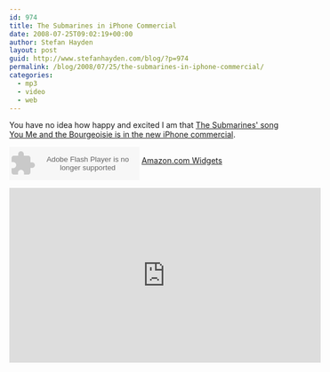 ```yaml
---
id: 974
title: The Submarines in iPhone Commercial
date: 2008-07-25T09:02:19+00:00
author: Stefan Hayden
layout: post
guid: http://www.stefanhayden.com/blog/?p=974
permalink: /blog/2008/07/25/the-submarines-in-iphone-commercial/
categories:
  - mp3
  - video
  - web
---
```

You have no idea how happy and excited I am that <a href="http://youtube.com/watch?v=oAN4NzQfNk8">The Submarines' song You Me and the Bourgeoisie is in the new iPhone commercial</a>.

<OBJECT classid="clsid:D27CDB6E-AE6D-11cf-96B8-444553540000" codebase="http://fpdownload.macromedia.com/get/flashplayer/current/swflash.cab" id="Player_79125a70-4179-4845-a098-bba8aa7611b3"  WIDTH="234px" HEIGHT="60px"> <PARAM NAME="movie" VALUE="http://ws.amazon.com/widgets/q?ServiceVersion=20070822&MarketPlace=US&ID=V20070822%2FUS%2Fstefanhayden-20%2F8014%2F79125a70-4179-4845-a098-bba8aa7611b3&Operation=GetDisplayTemplate"><PARAM NAME="quality" VALUE="high"><PARAM NAME="bgcolor" VALUE="#FFFFFF"><PARAM NAME="allowscriptaccess" VALUE="always"><embed src="http://ws.amazon.com/widgets/q?ServiceVersion=20070822&MarketPlace=US&ID=V20070822%2FUS%2Fstefanhayden-20%2F8014%2F79125a70-4179-4845-a098-bba8aa7611b3&Operation=GetDisplayTemplate" id="Player_79125a70-4179-4845-a098-bba8aa7611b3" quality="high" bgcolor="#ffffff" name="Player_79125a70-4179-4845-a098-bba8aa7611b3" allowscriptaccess="always"  type="application/x-shockwave-flash" align="middle" height="60px" width="234px"></embed></OBJECT> <NOSCRIPT><A HREF="http://ws.amazon.com/widgets/q?ServiceVersion=20070822&MarketPlace=US&ID=V20070822%2FUS%2Fstefanhayden-20%2F8014%2F79125a70-4179-4845-a098-bba8aa7611b3&Operation=NoScript">Amazon.com Widgets</A></NOSCRIPT>

<iframe width="560" height="315" src="http://www.youtube.com/embed/oAN4NzQfNk8&hl=en&fs=1" title="YouTube video player" frameborder="0" allow="accelerometer; autoplay; clipboard-write; encrypted-media; gyroscope; picture-in-picture" allowfullscreen></iframe>

